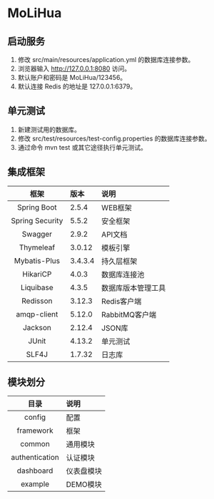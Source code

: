 # MoLiHua

## 启动服务
1. 修改 src/main/resources/application.yml 的数据库连接参数。
2. 浏览器输入 http://127.0.0.1:8080 访问。
3. 默认账户和密码是 MoLiHua/123456。
4. 默认连接 Redis 的地址是 127.0.0.1:6379。

## 单元测试
1. 新建测试用的数据库。
2. 修改 src/test/resources/test-config.properties 的数据库连接参数。
3. 通过命令 mvn test 或其它途径执行单元测试。

## 集成框架
| 框架 | 版本 | 说明 |
| :----: | :---- | :---- |
| Spring Boot | 2.5.4 | WEB框架 |
| Spring Security | 5.5.2 | 安全框架 |
| Swagger | 2.9.2 | API文档 |
| Thymeleaf | 3.0.12 | 模板引擎 |
| Mybatis-Plus | 3.4.3.4 | 持久层框架 |
| HikariCP | 4.0.3 | 数据库连接池 |
| Liquibase | 4.3.5 | 数据库版本管理工具 |
| Redisson | 3.12.3 | Redis客户端 |
| amqp-client | 5.12.0 | RabbitMQ客户端 |
| Jackson | 2.12.4 | JSON库 |
| JUnit | 4.13.2 | 单元测试 |
| SLF4J | 1.7.32 | 日志库 |

## 模块划分
| 目录 | 说明 |
| :----: | :---- |
| config | 配置 |
| framework | 框架 |
| common | 通用模块 |
| authentication | 认证模块 |
| dashboard | 仪表盘模块 |
| example | DEMO模块 |

